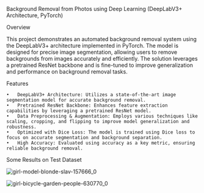 Background Removal from Photos using Deep Learning (DeepLabV3+ Architecture, PyTorch)

Overview

This project demonstrates an automated background removal system using the DeepLabV3+ architecture implemented in PyTorch. The model is designed for precise image segmentation, allowing users to remove backgrounds from images accurately and efficiently. The solution leverages a pretrained ResNet backbone and is fine-tuned to improve generalization and performance on background removal tasks.

Features

	•	DeepLabV3+ Architecture: Utilizes a state-of-the-art image segmentation model for accurate background removal.
	•	Pretrained ResNet Backbone: Enhances feature extraction capabilities by leveraging a pretrained ResNet model.
	•	Data Preprocessing & Augmentation: Employs various techniques like scaling, cropping, and flipping to improve model generalization and robustness.
	•	Optimized with Dice Loss: The model is trained using Dice loss to focus on accurate segmentation and background separation.
	•	High Accuracy: Evaluated using accuracy as a key metric, ensuring reliable background removal.

Some Results on Test Dataset

![girl-model-blonde-slav-157666_0](https://github.com/user-attachments/assets/2fe59c62-a4d4-4c31-9939-9dfcac1e3119)


![girl-bicycle-garden-people-630770_0](https://github.com/user-attachments/assets/4c9b53f6-6a13-4e28-b408-5900dee5e30e)
